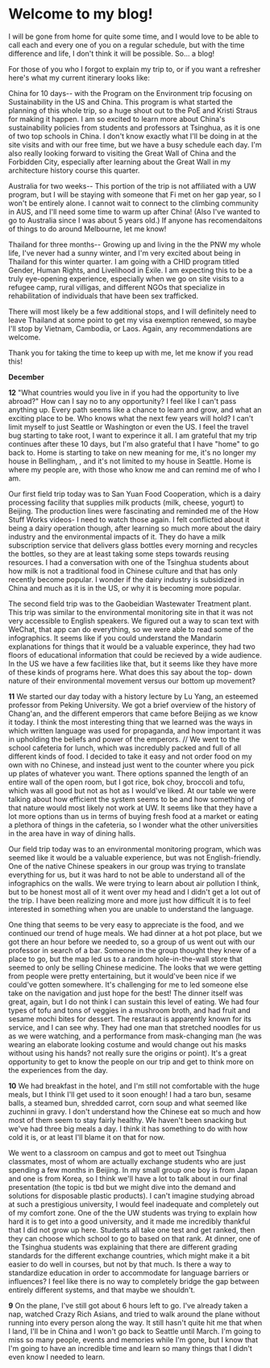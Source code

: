 # Welcome to my blog!

I will be gone from home for quite some time, and I would love to be able to call each and every one of you on a regular schedule, but with the time difference and life, I don't think it will be possible. So... a blog!

For those of you who I forgot to explain my trip to, or if you want a refresher here's what my current itinerary looks like:

China for 10 days-- with the Program on the Environment trip focusing on Sustainability in the US and China. This program is what started the planning of this whole trip, so a huge shout out to the PoE and Kristi Straus for making it happen. I am so excited to learn more about China's sustainability policies from students and professors at Tsinghua, as it is one of two top schools in China. I don't know exactly what I'll be doing in at the site visits and with our free time, but we have a busy schedule each day. I'm also really looking forward to visiting the Great Wall of China and the Forbidden City, especially after learning about the Great Wall in my architecture history course this quarter.

Australia for two weeks-- This portion of the trip is not affiliated with a UW program, but I will be staying with someone that Fi met on her gap year, so I won't be entirely alone. I cannot wait to connect to the climbing community in AUS, and I'll need some time to warm up after China! (Also I've wanted to go to Australia since I was about 5 years old.) If anyone has recomendaitons of things to do around Melbourne, let me know!

Thailand for three months-- Growing up and living in the the PNW my whole life, I've never had a sunny winter, and I'm very excited about being in Thailand for this winter quarter. I am going with a CHID program titled Gender, Human Rights, and Livelihood in Exile. I am expecting this to be a truly eye-opening experience, especially when we go on site visits to a refugee camp, rural villigas, and different NGOs that specialize in rehabilitation of individuals that have been sex trafficked.

There will most likely be a few additional stops, and I will definitely need to leave Thailand at some point to get my visa exemption renewed, so maybe I'll stop by Vietnam, Cambodia, or Laos. Again, any recommendations are welcome. 

Thank you for taking the time to keep up with me, let me know if you read this! 




 

**December**

**12**
"What countries would you live in if you had the opportunity to live abroad?" How can I say no to any opportunity? I feel like I can't pass anything up. Every path seems like a chance to learn and grow, and what an exciting place to be. Who knows what the next few years will hold? I can't limit myself to just Seattle or Washington or even the US. I feel the travel bug starting to take root, I want to experince it all. I am grateful that my trip continues after these 10 days, but I'm also grateful that I have "home" to go back to. Home is starting to take on new meaning for me, it's no longer my house in Bellingham, , and it's not limited to my house in Seattle. Home is where my people are, with those who know me and can remind me of who I am. 

Our first field trip today was to San Yuan Food Cooperation, which is a dairy processing facility that supplies milk products (milk, cheese, yogurt) to Beijing. The production lines were fascinating and reminded me of the How Stuff Works videos- I need to watch those again. I felt conflicted about it being a dairy operation though, after learning so much more about the dairy industry and the environmental impacts of it. They do have a milk subscription service that delivers glass bottles every morning and recycles the bottles, so they are at least taking some steps towards reusing resources. I had a conversation with one of the Tsinghua students about how milk is not a traditional food in Chinese culture and that has only recently become popular. I wonder if the dairy industry is subsidized in China and much as it is in the US, or why it is becoming more popular. 

The second field trip was to the Gaobeidian Wastewater Treatment plant. This trip was similar to the environmental monitoring site in that it was not very accessible to English speakers. We figured out a way to scan text with WeChat, that app can do everything, so we were able to read some of the infographics. It seems like if you could understand the Mandarin explanations for things that it would be a valuable experince, they had two floors of educational information that could be recieved by a wide audience. In the US we have a few facilities like that, but it seems like they have more of these kinds of programs here. What does this say about the top- down nature of their environmental movement versus our bottom up movement?


**11**
We started our day today with a history lecture by Lu Yang, an esteemed professor from Peking University. We got a brief overview of the history of Chang'an, and the different emperors that came before Beijing as we know it today. I think the most interesting thing that we learned was the ways in which written language was used for propaganda, and how important it was in upholding the beliefs and power of the emperors. // We went to the school cafeteria for lunch, which was incredubly packed and full of all different kinds of food. I decided to take it easy and not order food on my own with no Chinese, and instead just went to the counter where you pick up plates of whatever you want. There options spanned the length of an entire wall of the open room, but I got rice, bok choy, broccoli and tofu, which was all good but not as hot as I would've liked. At our table we were talking about how efficient the system seems to be and how something of that nature would most likely not work at UW. It seems like that they have a lot more options than us in terms of buying fresh food at a market or eating a plethora of things in the cafeteria, so I wonder what the other universities in the area have in way of dining halls.  

Our field trip today was to an environmental monitoring program, which was seemed like it would be a valuable experience, but was not English-friendly. One of the native Chinese speakers in our group was trying to translate everything for us, but it was hard to not be able to understand all of the infographics on the walls. We were trying to learn about air pollution I think, but to be honest most all of it went over my head and I didn't get a lot out of the trip. I have been realizing more and more just how difficult it is to feel interested in something when you are unable to understand the language.

One thing that seems to be very easy to appreciate is the food, and we continued our trend of huge meals. We had dinner at a hot pot place, but we got there an hour before we needed to, so a group of us went out with our professor in search of a bar. Someone in the group thought they knew of a place to go, but the map led us to a random hole-in-the-wall store that seemed to only be selling Chinese medicine. The looks that we were getting from people were pretty entertaining, but it would've been nice if we could've gotten somewhere. It's challenging for me to led someone else take on the navigation and just hope for the best! The dinner itself was great, again, but I do not think I can sustain this level of eating. We had four types of tofu and tons of veggies in a mushroom broth, and had fruit and sesame mochi bites for dessert. The restaraut is apparently known for its service, and I can see why. They had one man that stretched noodles for us as we were watching, and a performance from mask-changing man (he was wearing an elaborate looking costume and would change out his masks without using his hands? not really sure the origins or point). It's a great opportunity to get to know the people on our trip and get to think more on the experiences from the day. 


**10**
We had breakfast in the hotel, and I'm still not comfortable with the huge meals, but I think I'll get used to it soon enough! I had a taro bun, sesame balls, a steamed bun, shredded carrot, corn soup and what seemed like zuchinni in gravy. I don't understand how the Chinese eat so much and how most of them seem to stay fairly healthy. We haven't been snacking but we've had three big meals a day. I think it has something to do with how cold it is, or at least I'll blame it on that for now. 

We went to a classroom on campus and got to meet out Tsinghua classmates, most of whom are actually exchange students who are just spending a few months in Beijing. In my small group one boy is from Japan and one is from Korea, so I think we'll have a lot to talk about in our final presentation (the topic is tbd but we might dive into the demand and solutions for disposable plastic products). I can't imagine studying abroad at such a prestigious university, I would feel inadequate and completely out of my comfort zone. One of the the UW students was trying to explain how hard it is to get into a good university, and it made me incredibly thankful that I did not grow up here. Students all take one test and get ranked, then they can choose which school to go to based on that rank. At dinner, one of the Tsinghua students was explaining that there are different grading standards for the different exchange countries, which might make it a bit easier to do well in courses, but not by that much.  Is there a way to standardize education in order to accommodate for language barriers or influences? I feel like there is no way to completely bridge the gap between entirely different systems, and that maybe we shouldn't. 


**9** 
On the plane, I've still got about 6 hours left to go. I've already taken a nap, watched Crazy Rich Asians, and tried to walk around the plane without running into every person along the way. It still hasn't quite hit me that when I land, I'll be in China and I won't go back to Seattle until March. I'm going to miss so many people, events and memories while I'm gone, but I know that I'm going to have an incredible time and learn so many things that I didn't even know I needed to learn.


<!--stackedit_data:
eyJoaXN0b3J5IjpbNzYyMjc0NTMyLC0xODIxNTE2OTcsLTgzNT
kxNzMzNCw3MTg1NjY3NzVdfQ==
-->
